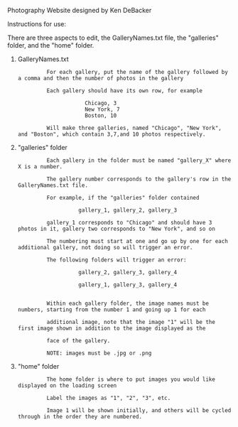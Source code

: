 Photography Website designed by Ken DeBacker

Instructions for use:

There are three aspects to edit, the GalleryNames.txt file, the "galleries" folder, and the "home" folder.

1. GalleryNames.txt

                For each gallery, put the name of the gallery followed by a comma and then the number of photos in the gallery           

                Each gallery should have its own row, for example

                            Chicago, 3
                            New York, 7
                            Boston, 10

                Will make three galleries, named "Chicago", "New York", and "Boston", which contain 3,7,and 10 photos respectively.
                

2. "galleries" folder

                Each gallery in the folder must be named "gallery_X" where X is a number.
                
                The gallery number corresponds to the gallery's row in the GalleryNames.txt file. 
                
                For example, if the "galleries" folder contained
                
                          gallery_1, gallery_2, gallery_3
                          
                gallery_1 corresponds to "Chicago" and should have 3 photos in it, gallery two corresponds to "New York", and so on
                
                The numbering must start at one and go up by one for each additional gallery, not doing so will trigger an error.
                
                The following folders will trigger an error:
                
                          gallery_2, gallery_3, gallery_4
                         
                          gallery_1, gallery_3, gallery_4
                          
                          
                Within each gallery folder, the image names must be numbers, starting from the number 1 and going up 1 for each
                
                additional image, note that the image "1" will be the first image shown in addition to the image displayed as the 
                
                face of the gallery. 
                
                NOTE: images must be .jpg or .png
                
                
3. "home" folder

                The home folder is where to put images you would like displayed on the loading screen
                
                Label the images as "1", "2", "3", etc. 
                
                Image 1 will be shown initially, and others will be cycled through in the order they are numbered.
                
             
                
                


